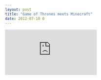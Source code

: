 ```yaml
---
layout: post
title: "Game of Thrones meets Minecraft"
date: 2012-07-10 0
---
```


<iframe class="youtube" src="http://www.youtube.com/embed/w0gLX_Kn_S8" frameborder="0" allowfullscreen></iframe>
